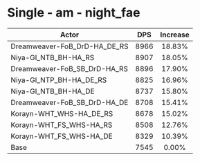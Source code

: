 # Single - am - night_fae
| Actor | DPS | Increase |
|---|:---:|:---:|
|Dreamweaver-FoB_DrD-HA_DE_RS|8966|18.83%|
|Niya-GI_NTB_BH-HA_RS|8907|18.05%|
|Dreamweaver-FoB_SB_DrD-HA_RS|8896|17.90%|
|Niya-GI_NTP_BH-HA_DE_RS|8825|16.96%|
|Niya-GI_NTB_BH-HA_DE|8737|15.80%|
|Dreamweaver-FoB_SB_DrD-HA_DE|8708|15.41%|
|Korayn-WHT_WHS-HA_DE_RS|8678|15.02%|
|Korayn-WHT_FS_WHS-HA_RS|8508|12.76%|
|Korayn-WHT_FS_WHS-HA_DE|8329|10.39%|
|Base|7545|0.00%|
